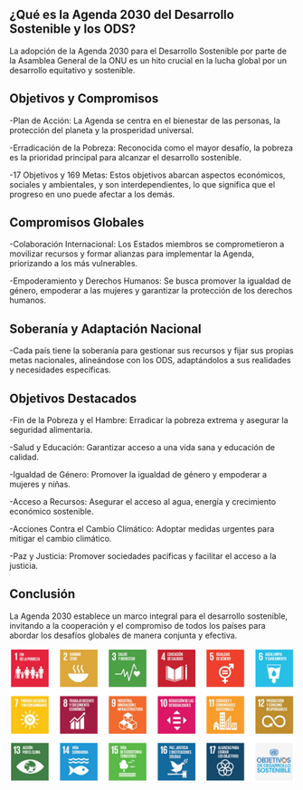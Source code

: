 ## **¿Qué es la Agenda 2030 del Desarrollo Sostenible y los ODS?**

La adopción de la Agenda 2030 para el Desarrollo Sostenible por parte de la Asamblea General de la ONU es un hito crucial en la lucha global por un desarrollo equitativo y sostenible. 

## **Objetivos y Compromisos**

  -Plan de Acción: La Agenda se centra en el bienestar de las personas, la protección del planeta y la prosperidad universal.
  
  -Erradicación de la Pobreza: Reconocida como el mayor desafío, la pobreza es la prioridad principal para alcanzar el desarrollo sostenible.
  
  -17 Objetivos y 169 Metas: Estos objetivos abarcan aspectos económicos, sociales y ambientales, y son interdependientes, lo que significa que el progreso en uno puede afectar a los demás.

## **Compromisos Globales**

  -Colaboración Internacional: Los Estados miembros se comprometieron a movilizar recursos y formar alianzas para implementar la Agenda, priorizando a los más vulnerables.
  
  -Empoderamiento y Derechos Humanos: Se busca promover la igualdad de género, empoderar a las mujeres y garantizar la protección de los derechos humanos.

## **Soberanía y Adaptación Nacional**

  -Cada país tiene la soberanía para gestionar sus recursos y fijar sus propias metas nacionales, alineándose con los ODS, adaptándolos a sus realidades y necesidades específicas.

## **Objetivos Destacados**

  -Fin de la Pobreza y el Hambre: Erradicar la pobreza extrema y asegurar la seguridad alimentaria.
  
  -Salud y Educación: Garantizar acceso a una vida sana y educación de calidad.
  
  -Igualdad de Género: Promover la igualdad de género y empoderar a mujeres y niñas.
  
  -Acceso a Recursos: Asegurar el acceso al agua, energía y crecimiento económico sostenible.
  
  -Acciones Contra el Cambio Climático: Adoptar medidas urgentes para mitigar el cambio climático.
  
  -Paz y Justicia: Promover sociedades pacíficas y facilitar el acceso a la justicia.

## **Conclusión**

La Agenda 2030 establece un marco integral para el desarrollo sostenible, invitando a la cooperación y el compromiso de todos los países para abordar los desafíos globales de manera conjunta y efectiva.

![ods](/img/ODS.png)

